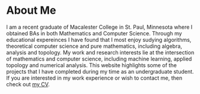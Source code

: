# About Me

I am a recent graduate of Macalester College in St. Paul, Minnesota where I obtained BAs in both Mathematics and Computer Science. Through my educational expereinces I have found that I most enjoy sudying algorithms, theoretical computer science and pure mathematics, including algebra, analysis and topology. My work and research interests lie at the intersection of mathematics and computer science, including machine learning, applied topology and numerical analysis. This website highlights some of the projects that I have 
completed during my time as an undergraduate student. If you are interested in my work experience or wish to contact me, then check out [my CV](files/ChristianLentz_CV.pdf).

